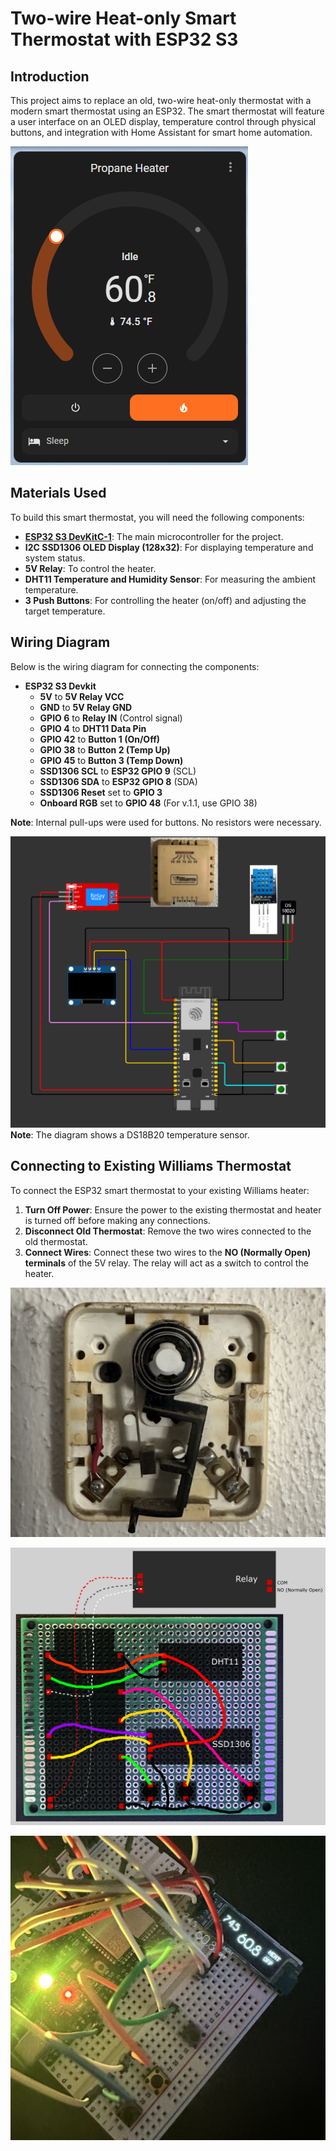 # Two-wire Heat-only Smart Thermostat with ESP32 S3

## Introduction

This project aims to replace an old, two-wire heat-only thermostat with a modern smart thermostat using an ESP32. The smart thermostat will feature a user interface on an OLED display, temperature control through physical buttons, and integration with Home Assistant for smart home automation.

![alt text](images/home-assistant-dashboard.png)

## Materials Used

To build this smart thermostat, you will need the following components:

* **[ESP32 S3 DevKitC-1](https://docs.espressif.com/projects/esp-idf/en/stable/esp32s3/hw-reference/esp32s3/user-guide-devkitc-1-v1.0.html)**: The main microcontroller for the project.
* **I2C SSD1306 OLED Display (128x32)**: For displaying temperature and system status. 
* **5V Relay**: To control the heater.
* **DHT11 Temperature and Humidity Sensor**: For measuring the ambient temperature.
* **3 Push Buttons**: For controlling the heater (on/off) and adjusting the target temperature.

## Wiring Diagram

Below is the wiring diagram for connecting the components:

* **ESP32 S3 Devkit**
    * **5V** to **5V Relay VCC**
    * **GND** to **5V Relay GND**
    * **GPIO 6** to **Relay IN** (Control signal)
    * **GPIO 4** to **DHT11 Data Pin**
    * **GPIO 42** to **Button 1 (On/Off)**
    * **GPIO 38** to **Button 2 (Temp Up)**
    * **GPIO 45** to **Button 3 (Temp Down)**
    * **SSD1306 SCL** to **ESP32 GPIO 9** (SCL)
    * **SSD1306 SDA** to **ESP32 GPIO 8** (SDA)
    * **SSD1306 Reset** set to **GPIO 3** 
    * **Onboard RGB** set to **GPIO 48** (For v.1.1, use GPIO 38)

**Note**: Internal pull-ups were used for buttons. No resistors were necessary.

![alt text](images/thermostat-schematics.png)
**Note**: The diagram shows a DS18B20 temperature sensor. 

## Connecting to Existing Williams Thermostat

To connect the ESP32 smart thermostat to your existing Williams heater:

1. **Turn Off Power**: Ensure the power to the existing thermostat and heater is turned off before making any connections.
2. **Disconnect Old Thermostat**: Remove the two wires connected to the old thermostat.
3. **Connect Wires**: Connect these two wires to the **NO (Normally Open) terminals** of the 5V relay. The relay will act as a switch to control the heater.

![alt text](images/williams-thermostat-inside.JPG)

![alt text](images/wiring.png)

![alt text](images/prototype.JPG)
